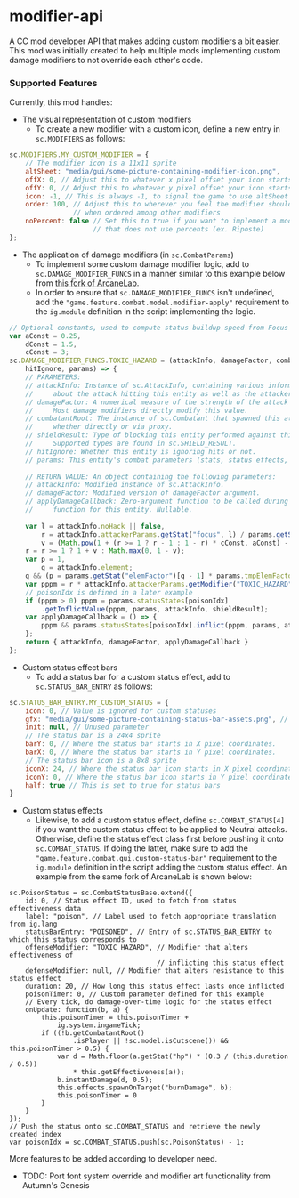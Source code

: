 # modifier-api
A CC mod developer API that makes adding custom modifiers a bit easier. This mod was initially created to help multiple mods implementing custom damage modifiers to not override each other's code.

### Supported Features

Currently, this mod handles:
* The visual representation of custom modifiers
  * To create a new modifier with a custom icon, define a new entry in `sc.MODIFIERS` as follows:
```js
sc.MODIFIERS.MY_CUSTOM_MODIFIER = {
    // The modifier icon is a 11x11 sprite
    altSheet: "media/gui/some-picture-containing-modifier-icon.png",
    offX: 0, // Adjust this to whatever x pixel offset your icon starts at
    offY: 0, // Adjust this to whatever y pixel offset your icon starts at
    icon: -1, // This is always -1, to signal the game to use altSheet for the icon
    order: 100, // Adjust this to wherever you feel the modifier should lie
                // when ordered among other modifiers
    noPercent: false // Set this to true if you want to implement a modifier
                     // that does not use percents (ex. Riposte)
};
```
* The application of damage modifiers (in `sc.CombatParams`)
  * To implement some custom damage modifier logic, add to `sc.DAMAGE_MODIFIER_FUNCS` in a manner similar to this example below from [this fork of ArcaneLab](https://github.com/Hsifnus/ArcaneLab/blob/patch-1/js/combat/model/custom-status.js).
  * In order to ensure that `sc.DAMAGE_MODIFIER_FUNCS` isn't undefined, add the `"game.feature.combat.model.modifier-apply"` requirement to the `ig.module` definition in the script implementing the logic.
```js
// Optional constants, used to compute status buildup speed from Focus stat.
var aConst = 0.25,
    dConst = 1.5,
    cConst = 3;
sc.DAMAGE_MODIFIER_FUNCS.TOXIC_HAZARD = (attackInfo, damageFactor, combatantRoot, shieldResult,
    hitIgnore, params) => {
    // PARAMETERS:
    // attackInfo: Instance of sc.AttackInfo, containing various information
    //     about the attack hitting this entity as well as the attacker.
    // damageFactor: A numerical measure of the strength of the attack hitting this entity.
    //     Most damage modifiers directly modify this value.
    // combatantRoot: The instance of sc.Combatant that spawned this attack,
    //     whether directly or via proxy.
    // shieldResult: Type of blocking this entity performed against this attack.
    //     Supported types are found in sc.SHIELD_RESULT.
    // hitIgnore: Whether this entity is ignoring hits or not.
    // params: This entity's combat parameters (stats, status effects, modifiers, etc)
    
    // RETURN VALUE: An object containing the following parameters:
    // attackInfo: Modified instance of sc.AttackInfo.
    // damageFactor: Modified version of damageFactor argument.
    // applyDamageCallback: Zero-argument function to be called during the applyDamage
    //     function for this entity. Nullable.
    
    var l = attackInfo.noHack || false,
        r = attackInfo.attackerParams.getStat("focus", l) / params.getStat("focus", l),
        v = (Math.pow(1 + (r >= 1 ? r - 1 : 1 - r) * cConst, aConst) - 1) * dConst;
    r = r >= 1 ? 1 + v : Math.max(0, 1 - v);
    var p = 1,
        q = attackInfo.element;
    q && (p = params.getStat("elemFactor")[q - 1] * params.tmpElemFactor[q - 1]);
    var pppm = r * attackInfo.attackerParams.getModifier("TOXIC_HAZARD") * p;
    // poisonIdx is defined in a later example
    if (pppm > 0) pppm = params.statusStates[poisonIdx]
        .getInflictValue(pppm, params, attackInfo, shieldResult);
    var applyDamageCallback = () => {
        pppm && params.statusStates[poisonIdx].inflict(pppm, params, attackInfo);
    };
    return { attackInfo, damageFactor, applyDamageCallback }
};
```
* Custom status effect bars
  * To add a status bar for a custom status effect, add to `sc.STATUS_BAR_ENTRY` as follows:
```js
sc.STATUS_BAR_ENTRY.MY_CUSTOM_STATUS = {
    icon: 0, // Value is ignored for custom statuses
    gfx: "media/gui/some-picture-containing-status-bar-assets.png", // A path to a sprite image
    init: null, // Unused parameter
    // The status bar is a 24x4 sprite
    barY: 0, // Where the status bar starts in X pixel coordinates.
    barX: 0, // Where the status bar starts in Y pixel coordinates.
    // The status bar icon is a 8x8 sprite
    iconX: 24, // Where the status bar icon starts in X pixel coordinates. Defaults to 24 if unspecified.
    iconY: 0, // Where the status bar icon starts in Y pixel coordinates. Defaults to 0 if unspecified.
    half: true // This is set to true for status bars
}
```
* Custom status effects
  * Likewise, to add a custom status effect, define `sc.COMBAT_STATUS[4]` if you want the custom status effect to be applied to Neutral attacks. Otherwise, define the status effect class first before pushing it onto `sc.COMBAT_STATUS`. If doing the latter, make sure to add the `"game.feature.combat.gui.custom-status-bar"` requirement to the `ig.module` definition in the script adding the custom status effect. An example from the same fork of ArcaneLab is shown below:
```
sc.PoisonStatus = sc.CombatStatusBase.extend({
    id: 0, // Status effect ID, used to fetch from status effectiveness data
    label: "poison", // Label used to fetch appropriate translation from ig.lang
    statusBarEntry: "POISONED", // Entry of sc.STATUS_BAR_ENTRY to which this status corresponds to
    offenseModifier: "TOXIC_HAZARD", // Modifier that alters effectiveness of
                                     // inflicting this status effect
    defenseModifier: null, // Modifier that alters resistance to this status effect
    duration: 20, // How long this status effect lasts once inflicted
    poisonTimer: 0, // Custom parameter defined for this example
    // Every tick, do damage-over-time logic for the status effect
    onUpdate: function(b, a) {
        this.poisonTimer = this.poisonTimer +
            ig.system.ingameTick;
        if ((!b.getCombatantRoot()
                .isPlayer || !sc.model.isCutscene()) && this.poisonTimer > 0.5) {
            var d = Math.floor(a.getStat("hp") * (0.3 / (this.duration / 0.5))
                * this.getEffectiveness(a));
            b.instantDamage(d, 0.5);
            this.effects.spawnOnTarget("burnDamage", b);
            this.poisonTimer = 0
        }
    }
});
// Push the status onto sc.COMBAT_STATUS and retrieve the newly created index
var poisonIdx = sc.COMBAT_STATUS.push(sc.PoisonStatus) - 1;
```

More features to be added according to developer need.
* TODO: Port font system override and modifier art functionality from Autumn's Genesis
